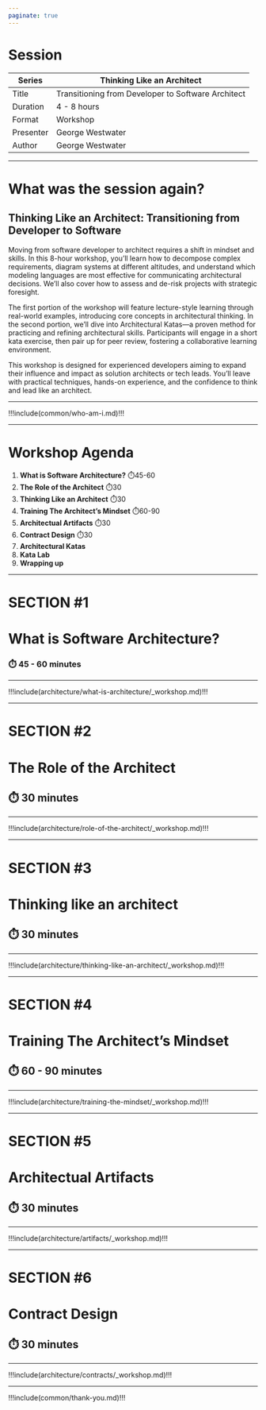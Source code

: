 ```yaml
---
paginate: true
---
```


# Session

| Series | Thinking Like an Architect |
| ------ | -------------------------- |
| Title | Transitioning from Developer to Software Architect |
| Duration | 4 - 8 hours |
| Format | Workshop |
| Presenter | George Westwater |
| Author | George Westwater |

---

# What was the session again?

## Thinking Like an Architect: Transitioning from Developer to Software

Moving from software developer to architect requires a shift in mindset and skills. In this 8-hour workshop, you’ll learn how to decompose complex requirements, diagram systems at different altitudes, and understand which modeling languages are most effective for communicating architectural decisions. We’ll also cover how to assess and de-risk projects with strategic foresight.

The first portion of the workshop will feature lecture-style learning through real-world examples, introducing core concepts in architectural thinking. In the second portion, we’ll dive into Architectural Katas—a proven method for practicing and refining architectural skills. Participants will engage in a short kata exercise, then pair up for peer review, fostering a collaborative learning environment.

This workshop is designed for experienced developers aiming to expand their influence and impact as solution architects or tech leads. You’ll leave with practical techniques, hands-on experience, and the confidence to think and lead like an architect.

---
!!!include(common/who-am-i.md)!!!

---

# Workshop Agenda

1. **What is Software Architecture?**     ⏱️45-60
2. **The Role of the Architect**          ⏱️30
3. **Thinking Like an Architect**         ⏱️30
4. **Training The Architect’s Mindset**   ⏱️60-90
5. **Architectual Artifacts**             ⏱️30
5. **Contract Design**                    ⏱️30                   
7. **Architectural Katas**
8. **Kata Lab**
9. **Wrapping up**

---

<!-- _class: lead -->

# SECTION #1
# What is Software Architecture?
### ⏱️ 45 - 60 minutes 

<!-- 
This is the section introduction slide to topic. Reinforce the title: with something like 'Defining Software Architecture.' 
Set the stage by telling participants that the definition of architecture is more nuanced and layered than most people think. 
Encourage attendees to think beyond just diagrams or system components. 
-->

<!-- 
Ask the room: What does architecture mean to you? 
-->

---
!!!include(architecture/what-is-architecture/_workshop.md)!!!


---

<!-- _class: lead -->

# SECTION #2
# The Role of the Architect
## ⏱️ 30 minutes 

<!-- presenter notes
Ask: What does 'architect' mean in your organization? Set expectations that we’ll break down what architects actually do—and what makes the role indispensable in modern, adaptive enterprises.

The architect’s role is often misunderstood, frequently conflated with that of a technical lead, a systems designer, or a project manager. Yet, in modern enterprises particularly those striving to be adaptive the architect holds a distinct and essential position.
-->

---
!!!include(architecture/role-of-the-architect/_workshop.md)!!!

---

<!-- _class: lead -->

# SECTION #3
# Thinking like an architect
## ⏱️ 30 minutes 

<!-- presenter notes
This slide transitions from the external outputs of architecture to the internal discipline of architectural thinking.  

Ask the group: What does it *feel* like to think like an architect? Is it about knowing more—or seeing differently?

This is the bridge from practice to perspectiv
-->

---
!!!include(architecture/thinking-like-an-architect/_workshop.md)!!!

---

<!-- _class: lead -->

# SECTION #4
# Training The Architect’s Mindset
## ⏱️ 60 - 90 minutes 

<!-- presenter notes
 Just as the systems architects build are inherently complex, so too is the mindset required to design them. 
 
 Architects must navigate a multidimensional cognitive terrain engaging not with a single mode of thinking, but with many. 
 
 From systems awareness to ethical foresight, from scenario modeling to empathetic reasoning, the architect must be able to shift fluently across mental models depending on the situation.
 
  This is not just a skillset; it’s a form of adaptive intelligence rooted in situational fluency.
-->


---
!!!include(architecture/training-the-mindset/_workshop.md)!!!



---
<!-- _class: lead -->

# SECTION #5
# Architectual Artifacts
## ⏱️ 30 minutes 


---
!!!include(architecture/artifacts/_workshop.md)!!!

---
<!-- _class: lead -->

# SECTION #6
# Contract Design
## ⏱️ 30 minutes 

---
!!!include(architecture/contracts/_workshop.md)!!!






---
!!!include(common/thank-you.md)!!!

